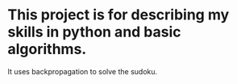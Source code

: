 # This project is for describing my skills in python and basic algorithms.
It uses backpropagation to solve the sudoku.